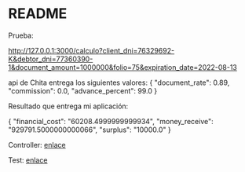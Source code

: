 # README

Prueba:

http://127.0.0.1:3000/calculo?client_dni=76329692-K&debtor_dni=77360390-1&document_amount=1000000&folio=75&expiration_date=2022-08-13

api de Chita entrega los siguientes valores:
{
    "document_rate": 0.89,
    "commission": 0.0,
    "advance_percent": 99.0
}

Resultado que entrega mi aplicación:

{
    "financial_cost": "60208.4999999999934",
    "money_receive": "929791.5000000000066",
    "surplus": "10000.0"
}

Controller: [enlace](https://github.com/tcero76/pruebaChita/blob/master/app/controllers/calculo_controller.rb)

Test: [enlace](https://github.com/tcero76/pruebaChita/blob/master/test/controllers/calculo_controller_test.rb)